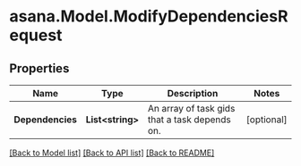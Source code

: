 
# asana.Model.ModifyDependenciesRequest

## Properties

Name | Type | Description | Notes
------------ | ------------- | ------------- | -------------
**Dependencies** | **List&lt;string&gt;** | An array of task gids that a task depends on. | [optional] 

[[Back to Model list]](../README.md#documentation-for-models)
[[Back to API list]](../README.md#documentation-for-api-endpoints)
[[Back to README]](../README.md)

